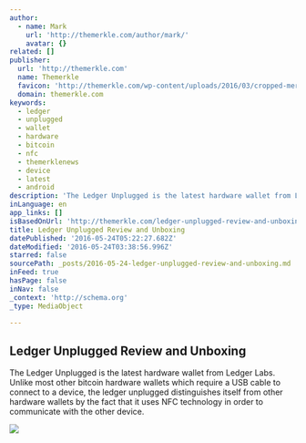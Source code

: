```yaml
---
author:
  - name: Mark
    url: 'http://themerkle.com/author/mark/'
    avatar: {}
related: []
publisher:
  url: 'http://themerkle.com'
  name: Themerkle
  favicon: 'http://themerkle.com/wp-content/uploads/2016/03/cropped-merkle-white-1-192x192.png'
  domain: themerkle.com
keywords:
  - ledger
  - unplugged
  - wallet
  - hardware
  - bitcoin
  - nfc
  - themerklenews
  - device
  - latest
  - android
description: 'The Ledger Unplugged is the latest hardware wallet from Ledger Labs. Unlike most other bitcoin hardware wallets which require a USB cable to connect to a device, the ledger unplugged distinguishes itself from other hardware wallets by the fact that it uses NFC technology in order to communicate with the other device.'
inLanguage: en
app_links: []
isBasedOnUrl: 'http://themerkle.com/ledger-unplugged-review-and-unboxing/'
title: Ledger Unplugged Review and Unboxing
datePublished: '2016-05-24T05:22:27.682Z'
dateModified: '2016-05-24T03:38:56.996Z'
starred: false
sourcePath: _posts/2016-05-24-ledger-unplugged-review-and-unboxing.md
inFeed: true
hasPage: false
inNav: false
_context: 'http://schema.org'
_type: MediaObject

---
```

<article style=""><h1>Ledger Unplugged Review and Unboxing</h1><p>The Ledger Unplugged is the latest hardware wallet from Ledger Labs. Unlike most other bitcoin hardware wallets which require a USB cable to connect to a device, the ledger unplugged distinguishes itself from other hardware wallets by the fact that it uses NFC technology in order to communicate with the other device.</p><img src="http://themerkle.com/wp-content/uploads/2016/05/ledger-unplugged-review-unboxing.jpg" /></article>